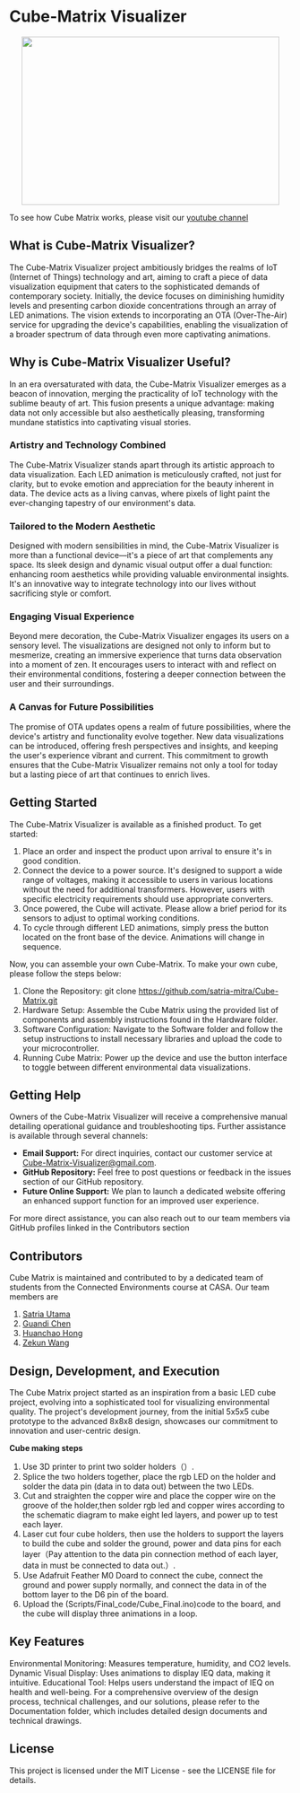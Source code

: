 # Cube-Matrix Visualizer

<p align="center">
  <img width="460" height="300" src="https://img.youtube.com/vi/XeQNfcWp1Bc/0.jpg" link="https://www.youtube.com/watch?v=XeQNfcWp1Bc">
</p>

To see how Cube Matrix works, please visit our [youtube channel](https://www.youtube.com/watch?v=XeQNfcWp1Bc)

## What is Cube-Matrix Visualizer?

The Cube-Matrix Visualizer project ambitiously bridges the realms of IoT (Internet of Things) technology and art, aiming to craft a piece of data visualization equipment that caters to the sophisticated demands of contemporary society. Initially, the device focuses on diminishing humidity levels and presenting carbon dioxide concentrations through an array of LED animations. The vision extends to incorporating an OTA (Over-The-Air) service for upgrading the device's capabilities, enabling the visualization of a broader spectrum of data through even more captivating animations.

## Why is Cube-Matrix Visualizer Useful? 

In an era oversaturated with data, the Cube-Matrix Visualizer emerges as a beacon of innovation, merging the practicality of IoT technology with the sublime beauty of art. This fusion presents a unique advantage: making data not only accessible but also aesthetically pleasing, transforming mundane statistics into captivating visual stories.

### Artistry and Technology Combined

The Cube-Matrix Visualizer stands apart through its artistic approach to data visualization. Each LED animation is meticulously crafted, not just for clarity, but to evoke emotion and appreciation for the beauty inherent in data. The device acts as a living canvas, where pixels of light paint the ever-changing tapestry of our environment's data.

### Tailored to the Modern Aesthetic

Designed with modern sensibilities in mind, the Cube-Matrix Visualizer is more than a functional device—it's a piece of art that complements any space. Its sleek design and dynamic visual output offer a dual function: enhancing room aesthetics while providing valuable environmental insights. It's an innovative way to integrate technology into our lives without sacrificing style or comfort.

### Engaging Visual Experience

Beyond mere decoration, the Cube-Matrix Visualizer engages its users on a sensory level. The visualizations are designed not only to inform but to mesmerize, creating an immersive experience that turns data observation into a moment of zen. It encourages users to interact with and reflect on their environmental conditions, fostering a deeper connection between the user and their surroundings.

### A Canvas for Future Possibilities

The promise of OTA updates opens a realm of future possibilities, where the device's artistry and functionality evolve together. New data visualizations can be introduced, offering fresh perspectives and insights, and keeping the user's experience vibrant and current. This commitment to growth ensures that the Cube-Matrix Visualizer remains not only a tool for today but a lasting piece of art that continues to enrich lives.

## Getting Started

The Cube-Matrix Visualizer is available as a finished product. To get started:

1. Place an order and inspect the product upon arrival to ensure it's in good condition.
2. Connect the device to a power source. It's designed to support a wide range of voltages, making it accessible to users in various locations without the need for additional transformers. However, users with specific electricity requirements should use appropriate converters.
3. Once powered, the Cube will activate. Please allow a brief period for its sensors to adjust to optimal working conditions.
4. To cycle through different LED animations, simply press the button located on the front base of the device. Animations will change in sequence.

Now, you can assemble your own Cube-Matrix. To make your own cube, please follow the steps below:

1. Clone the Repository: git clone https://github.com/satria-mitra/Cube-Matrix.git
2. Hardware Setup: Assemble the Cube Matrix using the provided list of components and assembly instructions found in the Hardware folder.
3. Software Configuration: Navigate to the Software folder and follow the setup instructions to install necessary libraries and upload the code to your microcontroller.
4. Running Cube Matrix: Power up the device and use the button interface to toggle between different environmental data visualizations.

## Getting Help

Owners of the Cube-Matrix Visualizer will receive a comprehensive manual detailing operational guidance and troubleshooting tips. Further assistance is available through several channels:

- **Email Support:** For direct inquiries, contact our customer service at Cube-Matrix-Visualizer@gmail.com.
- **GitHub Repository:** Feel free to post questions or feedback in the issues section of our GitHub repository.
- **Future Online Support:** We plan to launch a dedicated website offering an enhanced support function for an improved user experience.

For more direct assistance, you can also reach out to our team members via GitHub profiles linked in the Contributors section

## Contributors
Cube Matrix is maintained and contributed to by a dedicated team of students from the Connected Environments course at CASA. Our team members are
1. [Satria Utama ](https://github.com/satria-mitra)
2. [Guandi Chen](https://github.com/grandy0831)
3. [Huanchao Hong](https://github.com/ChaceHH-H)
4. [Zekun Wang](https://github.com/AntiRain114)

## Design, Development, and Execution
The Cube Matrix project started as an inspiration from a basic LED cube project, evolving into a sophisticated tool for visualizing environmental quality. The project's development journey, from the initial 5x5x5 cube prototype to the advanced 8x8x8 design, showcases our commitment to innovation and user-centric design.  

**Cube making steps**  
1. Use 3D printer to print two solder holders（）.  
2. Splice the two holders together, place the rgb LED on the holder and solder the data pin (data in to data out) between the two LEDs.
3. Cut and straighten the copper wire and place the copper wire on the groove of the holder,then solder rgb led and copper wires according to the schematic diagram to make eight led layers, and power up to test each layer.  
4. Laser cut four cube holders, then use the holders to support the layers to build the cube and solder the ground, power and data pins for each layer（Pay attention to the data pin connection method of each layer, data in must be connected to data out.）.
5. Use Adafruit Feather M0 Doard to connect the cube, connect the ground and power supply normally, and connect the data in of the bottom layer to the D6 pin of the board.
6. Upload the (Scripts/Final_code/Cube_Final.ino)code to the board, and the cube will display three animations in a loop.
   


## Key Features
Environmental Monitoring: Measures temperature, humidity, and CO2 levels.
Dynamic Visual Display: Uses animations to display IEQ data, making it intuitive.
Educational Tool: Helps users understand the impact of IEQ on health and well-being.
For a comprehensive overview of the design process, technical challenges, and our solutions, please refer to the Documentation folder, which includes detailed design documents and technical drawings.

## License
This project is licensed under the MIT License - see the LICENSE file for details.
